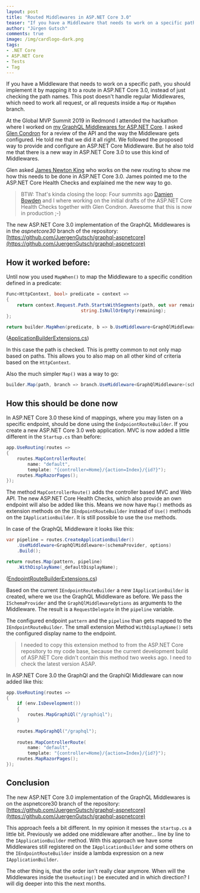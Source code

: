 ```yaml
---
layout: post
title: "Routed Middlewares in ASP.NET Core 3.0"
teaser: "If you have a Middleware that needs to work on a specific path, you should implement it by mapping it to a route in ASP.NET Core 3.0, instead of just checking the path names. This post shows how it should be done in ASP.NET Core 3.0"
author: "Jürgen Gutsch"
comments: true
image: /img/cardlogo-dark.png
tags: 
- .NET Core
- ASP.NET Core
- Tests
- Tag
---
```


If you have a Middleware that needs to work on a specific path, you should implement it by mapping it to a route in ASP.NET Core 3.0, instead of just checking the path names. This post doesn't handle regular Middlewares, which need to work all request, or all requests inside a `Map` or `MapWhen` branch.

At the Global MVP Summit 2019 in Redmond  I attended the hackathon where I worked on [my GraphQL Middlewares for ASP.NET Core](https://github.com/JuergenGutsch/graphql-aspnetcore/). I asked [Glen Condron](https://twitter.com/condrong) for a review of the API and the way the Middleware gets configured. He told me that we did it all right. We followed the proposed way to provide and configure an ASP.NET Core Middleware. But he also told me that there is a new way in ASP.NET Core 3.0 to use this kind of Middlewares. 

Glen asked [James Newton King](https://twitter.com/JamesNK) who works on the new routing to show me how this needs to be done in ASP.NET Core 3.0. James pointed me to the ASP.NET Core Health Checks and explained me the new way to go.

> BTW: That's kinda closing the loop: Four summits ago [Damien Bowden](http://twitter.com/damienbod) and I where working on the initial drafts of the ASP.NET Core Health Checks together with Glen Condron. Awesome that this is now in production ;-)

The new ASP.NET Core 3.0 implementation of the GraphQL Middlewares is in the *aspnetcore30* branch of the repository: [https://github.com/JuergenGutsch/graphql-aspnetcore](https://github.com/JuergenGutsch/graphql-aspnetcore)

## How it worked before:

Until now you used `MapWhen()` to map the Middleware to a specific condition defined in a predicate:

~~~ csharp
Func<HttpContext, bool> predicate = context =>
{
    return context.Request.Path.StartsWithSegments(path, out var remaining) &&
                            string.IsNullOrEmpty(remaining);
};

return builder.MapWhen(predicate, b => b.UseMiddleware<GraphQlMiddleware>(schemaProvider, options));
~~~

([ApplicationBuilderExtensions.cs](https://github.com/JuergenGutsch/graphql-aspnetcore/blob/feature/aspnetcore30/GraphQl.AspNetCore/ApplicationBuilderExtensions.cs))

In this case the path is checked. This is pretty common to not only map based on paths. This allows you to also map on all other kind of criteria based on the `HttpContext`.

Also the much simpler `Map()` was a way to go:

~~~ csharp
builder.Map(path, branch => branch.UseMiddleware<GraphQlMiddleware>(schemaProvider, options));
~~~

## How this should be done now

In ASP.NET Core 3.0 these kind of mappings, where you may listen on a specific endpoint, should be done using the `EndpoiontRouteBuilder`. If you create a new ASP.NET Core 3.0 web application. MVC is now added a little different in the `Startup.cs` than before:

~~~ csharp
app.UseRouting(routes =>
{
    routes.MapControllerRoute(
        name: "default",
        template: "{controller=Home}/{action=Index}/{id?}");
    routes.MapRazorPages();
});
~~~

The method `MapControllerRoute()` adds the controller based MVC and Web API. The new ASP.NET Core Health Checks, which also provide an own endpoint will also be added like this. Means we now have `Map()` methods as extension methods on the `IEndpointRouteBuilder` instead of `Use()` methods on the `IApplicationBuilder`. It is still possible to use the `Use` methods.

In case of the GraphQL Middleware it looks like this:

~~~ csharp
var pipeline = routes.CreateApplicationBuilder()
    .UseMiddleware<GraphQlMiddleware>(schemaProvider, options)
    .Build();

return routes.Map(pattern, pipeline)
    .WithDisplayName(_defaultDisplayName);
~~~

([EndpointRouteBuilderExtensions.cs](https://github.com/JuergenGutsch/graphql-aspnetcore/blob/feature/aspnetcore30/GraphQl.AspNetCore/EndpointRouteBuilderExtensions.cs))

Based on the current `IEndpointRouteBuilder` a new `IApplicationBuilder` is created, where we `Use` the GraphQL Middleware as before. We pass the `ISchemaProvider` and the `GraphQlMiddlewareOptions` as arguments to the Middleware. The result is a `RequestDelegate` in the `pipeline` variable.

The configured endpoint `pattern` and the `pipeline` than gets mapped to the `IEndpointRouteBuilder`. The small extension Method `WithDisplayName()` sets the configured display name to the endpoint. 

> I needed to copy this extension method to from the ASP.NET Core repository to my code base, because the current development build of ASP.NET Core didn't contain this method two weeks ago. I need to check the latest version ASAP.

In ASP.NET Core 3.0 the GraphQl and the GraphiQl Middleware can now added like this:

~~~ csharp
app.UseRouting(routes =>
{
    if (env.IsDevelopment())
    {
        routes.MapGraphiQl("/graphiql");
    }
    
    routes.MapGraphQl("/graphql");
    
    routes.MapControllerRoute(
        name: "default",
        template: "{controller=Home}/{action=Index}/{id?}");
    routes.MapRazorPages();
});
~~~

## Conclusion

The new ASP.NET Core 3.0 implementation of the GraphQL Middlewares is on the aspnetcore30 branch of the repository: [https://github.com/JuergenGutsch/graphql-aspnetcore](https://github.com/JuergenGutsch/graphql-aspnetcore)

This approach feels a bit different. In my opinion it messes the `startup.cs` a little bit. Previously we added one middleware after another... line by line to the `IApplicationBuilder` method. With this approach we have some Middlewares still registered on the `IApplicationBuilder` and some others on the `IEndpointRouteBuilder` inside a lambda expression on a new `IApplicationBuilder`. 

The other thing is, that the order isn't really clear anymore. When will the Middlewares inside the `UseRouting()` be executed and in which direction? I will dig deeper into this the next months.